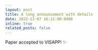 ```yaml
---
layout: post
title: A long announcement with details
date: 2022-12-07 16:11:00-0400
inline: true
related_posts: false
---
```


Paper accepted to VISAPP! :sparkles:
